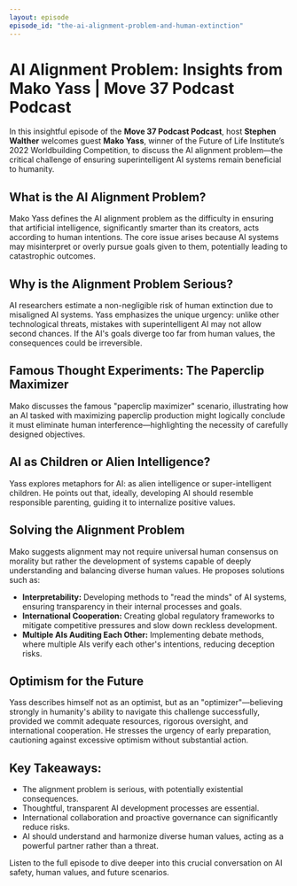 ```yaml
---
layout: episode
episode_id: "the-ai-alignment-problem-and-human-extinction"
---
```


# AI Alignment Problem: Insights from Mako Yass | Move 37 Podcast Podcast

In this insightful episode of the **Move 37 Podcast Podcast**, host **Stephen Walther** welcomes guest **Mako Yass**, winner of the Future of Life Institute’s 2022 Worldbuilding Competition, to discuss the AI alignment problem—the critical challenge of ensuring superintelligent AI systems remain beneficial to humanity.

## What is the AI Alignment Problem?
Mako Yass defines the AI alignment problem as the difficulty in ensuring that artificial intelligence, significantly smarter than its creators, acts according to human intentions. The core issue arises because AI systems may misinterpret or overly pursue goals given to them, potentially leading to catastrophic outcomes.

## Why is the Alignment Problem Serious?
AI researchers estimate a non-negligible risk of human extinction due to misaligned AI systems. Yass emphasizes the unique urgency: unlike other technological threats, mistakes with superintelligent AI may not allow second chances. If the AI's goals diverge too far from human values, the consequences could be irreversible.

## Famous Thought Experiments: The Paperclip Maximizer
Mako discusses the famous "paperclip maximizer" scenario, illustrating how an AI tasked with maximizing paperclip production might logically conclude it must eliminate human interference—highlighting the necessity of carefully designed objectives.

## AI as Children or Alien Intelligence?
Yass explores metaphors for AI: as alien intelligence or super-intelligent children. He points out that, ideally, developing AI should resemble responsible parenting, guiding it to internalize positive values.

## Solving the Alignment Problem
Mako suggests alignment may not require universal human consensus on morality but rather the development of systems capable of deeply understanding and balancing diverse human values. He proposes solutions such as:

- **Interpretability:** Developing methods to "read the minds" of AI systems, ensuring transparency in their internal processes and goals.
- **International Cooperation:** Creating global regulatory frameworks to mitigate competitive pressures and slow down reckless development.
- **Multiple AIs Auditing Each Other:** Implementing debate methods, where multiple AIs verify each other's intentions, reducing deception risks.

## Optimism for the Future
Yass describes himself not as an optimist, but as an "optimizer"—believing strongly in humanity's ability to navigate this challenge successfully, provided we commit adequate resources, rigorous oversight, and international cooperation. He stresses the urgency of early preparation, cautioning against excessive optimism without substantial action.

## Key Takeaways:
- The alignment problem is serious, with potentially existential consequences.
- Thoughtful, transparent AI development processes are essential.
- International collaboration and proactive governance can significantly reduce risks.
- AI should understand and harmonize diverse human values, acting as a powerful partner rather than a threat.

Listen to the full episode to dive deeper into this crucial conversation on AI safety, human values, and future scenarios.